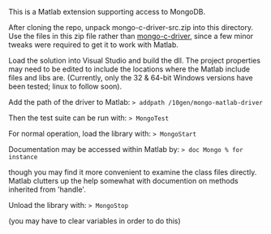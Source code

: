 This is a Matlab extension supporting access to MongoDB.

After cloning the repo, unpack mongo-c-driver-src.zip into this directory.
Use the files in this zip file rather than [mongo-c-driver](http://github.com/mongodb/mongo-c-driver),
 since a few minor tweaks were required to get it to work with Matlab.

Load the solution into Visual Studio and build the dll.  The project properties may need to be edited
to include the locations where the Matlab include files and libs are.
(Currently, only the 32 & 64-bit Windows versions have been tested;
linux to follow soon).

Add the path of the driver to Matlab:
`> addpath /10gen/mongo-matlab-driver`

Then the test suite can be run with:
`> MongoTest`

For normal operation, load the library with:
`> MongoStart`

Documentation may be accessed within Matlab by:
`> doc Mongo % for instance`

though you may find it more convenient to examine the class files directly.  Matlab clutters up the
help somewhat with documention on methods inherited from 'handle'.

Unload the library with:
`> MongoStop`

(you may have to clear variables in order to do this)
